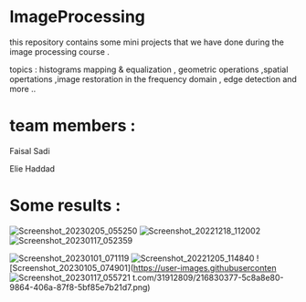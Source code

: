 # ImageProcessing
this repository contains some mini projects that we have done during the image processing course .

topics : histograms mapping & equalization , geometric operations ,spatial opertations ,image restoration in the frequency domain , edge detection and more ..

# team members :

Faisal Sadi 

Elie Haddad

# Some results :
![Screenshot_20230205_055250](https://user-images.githubusercontent.com/31912809/216830315-83b8857c-e0b5-48e0-ada3-7ab309048ff1.png)
![Screenshot_20221218_112002](https://user-images.githubusercontent.com/31912809/216830340-b7a694bd-6e73-44d7-a0fb-5ab7e05ad58d.png)
![Screenshot_20230117_052359](https://user-images.githubusercontent.com/31912809/216830397-72523cb6-5f48-4883-8205-1fb943bf6083.png)

![Screenshot_20230101_071119](https://user-images.githubusercontent.com/31912809/216830348-b08d4427-0d5f-4a57-88b7-bfa613e6d2f3.png)
![Screenshot_20221205_114840](https://user-images.githubusercontent.com/31912809/216830363-c1afcdec-67df-46d1-bb68-c0a2a9c54f22.png)
![Screenshot_20230105_074901](https://user-images.githubuserconten
![Screenshot_20230117_055721](https://user-images.githubusercontent.com/31912809/216830389-361a8f88-14e9-457c-9383-902db1201bbe.png)
t.com/31912809/216830377-5c8a8e80-9864-406a-87f8-5bf85e7b21d7.png)


